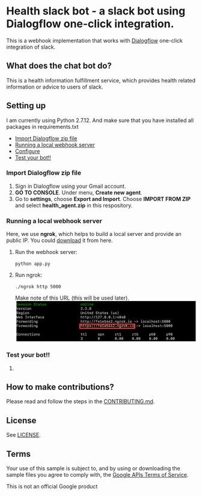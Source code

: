 # Health slack bot - a slack bot using Dialogflow one-click integration. 

This is a webhook implementation that works with [Dialogflow](https://dialogflow.com/docs/integrations/) one-click integration of slack.

## What does the chat bot do?
This is a health information fulfillment service, which provides health related information or advice to users of slack.

## Setting up
I am currently using Python 2.7.12. And make sure that you have installed all packages in requirements.txt

* [Import Dialogflow zip file](#import_zip)
* [Running a local webhook server](#running_server)
* [Configure ](#running_server)
* [Test your bot!!](#running_bot)



### <a name="import_zip" />Import Dialogflow zip file
1. Sign in Dialogflow using your Gmail account.
2. **GO TO CONSOLE**. Under menu, **Create new agent**.
3. Go to **settings**, choose **Export and Import**. Choose **IMPORT FROM ZIP** and select **health_agent.zip** in this respository.

### <a name="running_server" />Running a local webhook server
Here, we use **ngrok**, which helps to build a local server and provide an public IP. You could [download](https://ngrok.com/download) it from here.

1. Run the webhook server:

	```
	python app.py
	```

2. Run ngrok:

	```
	./ngrok http 5000
	```

	Make note of this URL (this will be used later).
	![Settings Window](files/screen_shots/Screen-Shot-1.png)

### <a name="running_bot" />Test your bot!!
1.

## How to make contributions?
Please read and follow the steps in the [CONTRIBUTING.md](CONTRIBUTING.md).

## License
See [LICENSE](LICENSE).

## Terms
Your use of this sample is subject to, and by using or downloading the sample files you agree to comply with, the [Google APIs Terms of Service](https://developers.google.com/terms/).

This is not an official Google product
